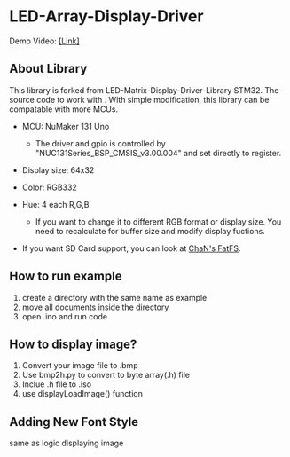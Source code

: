 # LED-Array-Display-Driver

Demo Video: [[Link]](https://www.youtube.com/watch?v=Rvaf9_4eRo0)

## About Library 

This library is forked from LED-Matrix-Display-Driver-Library STM32. The source code to work with . With simple modification, this library can be compatable with more MCUs.

- MCU: NuMaker 131 Uno
    - The driver and gpio is controlled by "NUC131Series_BSP_CMSIS_v3.00.004" and set directly to register. 

- Display size: 64x32
- Color: RGB332
- Hue: 4 each R,G,B
    - If you want to change it to different RGB format or display size. You need to recalculate for buffer size and modify display fuctions.

- If you want SD Card support, you can look at [ChaN's FatFS](http://elm-chan.org/fsw/ff/00index_e.html). 

## How to run example
1. create a directory with the same name as example
2. move all documents inside the directory
3. open .ino and run code

## How to display image?

1. Convert your image file to .bmp
2. Use bmp2h.py to convert to byte array(.h) file
3. Inclue .h file to .iso
4. use displayLoadImage() function

## Adding New Font Style
same as logic displaying image
